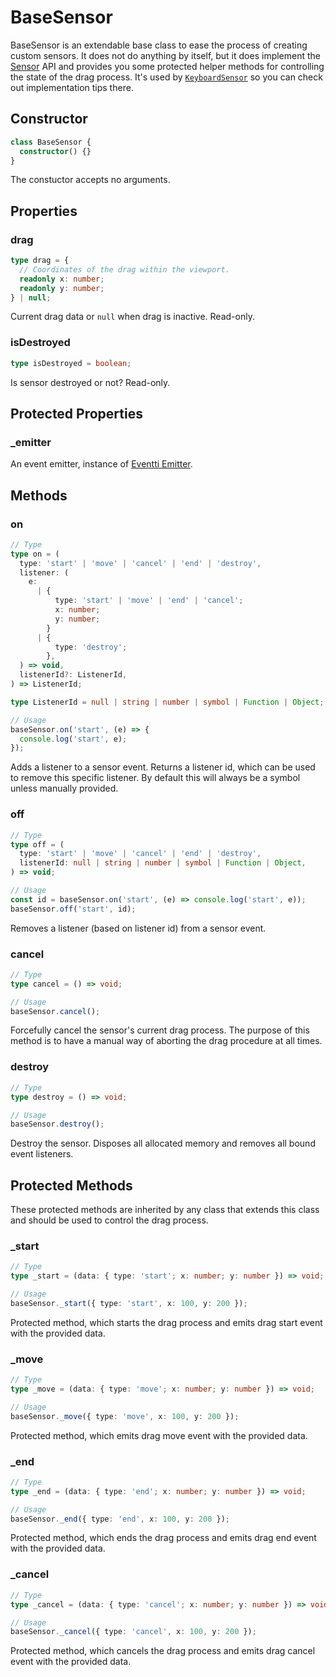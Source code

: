 # BaseSensor

BaseSensor is an extendable base class to ease the process of creating custom sensors. It does not do anything by itself, but it does implement the [Sensor](/docs/sensor) API and provides you some protected helper methods for controlling the state of the drag process. It's used by [`KeyboardSensor`](/docs/keyboard-sensor) so you can check out implementation tips there.

## Constructor

```ts
class BaseSensor {
  constructor() {}
}
```

The constuctor accepts no arguments.

## Properties

### drag

```ts
type drag = {
  // Coordinates of the drag within the viewport.
  readonly x: number;
  readonly y: number;
} | null;
```

Current drag data or `null` when drag is inactive. Read-only.

### isDestroyed

```ts
type isDestroyed = boolean;
```

Is sensor destroyed or not? Read-only.

## Protected Properties

### \_emitter

An event emitter, instance of [Eventti Emitter](https://github.com/niklasramo/eventti#api).

## Methods

### on

```ts
// Type
type on = (
  type: 'start' | 'move' | 'cancel' | 'end' | 'destroy',
  listener: (
    e:
      | {
          type: 'start' | 'move' | 'end' | 'cancel';
          x: number;
          y: number;
        }
      | {
          type: 'destroy';
        },
  ) => void,
  listenerId?: ListenerId,
) => ListenerId;

type ListenerId = null | string | number | symbol | Function | Object;

// Usage
baseSensor.on('start', (e) => {
  console.log('start', e);
});
```

Adds a listener to a sensor event. Returns a listener id, which can be used to remove this specific listener. By default this will always be a symbol unless manually provided.

### off

```ts
// Type
type off = (
  type: 'start' | 'move' | 'cancel' | 'end' | 'destroy',
  listenerId: null | string | number | symbol | Function | Object,
) => void;

// Usage
const id = baseSensor.on('start', (e) => console.log('start', e));
baseSensor.off('start', id);
```

Removes a listener (based on listener id) from a sensor event.

### cancel

```ts
// Type
type cancel = () => void;

// Usage
baseSensor.cancel();
```

Forcefully cancel the sensor's current drag process. The purpose of this method is to have a manual way of aborting the drag procedure at all times.

### destroy

```ts
// Type
type destroy = () => void;

// Usage
baseSensor.destroy();
```

Destroy the sensor. Disposes all allocated memory and removes all bound event listeners.

## Protected Methods

These protected methods are inherited by any class that extends this class and should be used to control the drag process.

### \_start

```ts
// Type
type _start = (data: { type: 'start'; x: number; y: number }) => void;

// Usage
baseSensor._start({ type: 'start', x: 100, y: 200 });
```

Protected method, which starts the drag process and emits drag start event with the provided data.

### \_move

```ts
// Type
type _move = (data: { type: 'move'; x: number; y: number }) => void;

// Usage
baseSensor._move({ type: 'move', x: 100, y: 200 });
```

Protected method, which emits drag move event with the provided data.

### \_end

```ts
// Type
type _end = (data: { type: 'end'; x: number; y: number }) => void;

// Usage
baseSensor._end({ type: 'end', x: 100, y: 200 });
```

Protected method, which ends the drag process and emits drag end event with the provided data.

### \_cancel

```ts
// Type
type _cancel = (data: { type: 'cancel'; x: number; y: number }) => void;

// Usage
baseSensor._cancel({ type: 'cancel', x: 100, y: 200 });
```

Protected method, which cancels the drag process and emits drag cancel event with the provided data.
